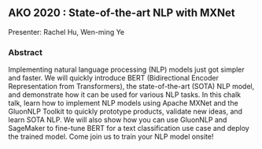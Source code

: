 ## AKO 2020 : State-of-the-art NLP with MXNet

Presenter: Rachel Hu, Wen-ming Ye

### Abstract 

Implementing natural language processing (NLP) models just got simpler and faster. We will quickly introduce BERT (Bidirectional Encoder Representation from Transformers), the state-of-the-art (SOTA) NLP model, and demonstrate how it can be used for various NLP tasks. In this chalk talk, learn how to implement NLP models using Apache MXNet and the GluonNLP Toolkit to quickly prototype products, validate new ideas, and learn SOTA NLP. We will also show how you can use GluonNLP and SageMaker to fine-tune BERT for a text classification use case and deploy the trained model. Come join us to train your NLP model onsite!
